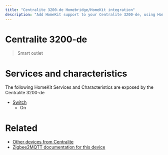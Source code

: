 ```yaml
---
title: "Centralite 3200-de Homebridge/HomeKit integration"
description: "Add HomeKit support to your Centralite 3200-de, using Homebridge, Zigbee2MQTT and homebridge-z2m."
---
```

<!---
This file has been GENERATED using src/docgen/docgen.ts
DO NOT EDIT THIS FILE MANUALLY!
-->
# Centralite 3200-de
> Smart outlet


# Services and characteristics
The following HomeKit Services and Characteristics are exposed by
the Centralite 3200-de

* [Switch](../../switch.md)
  * On


# Related
* [Other devices from Centralite](../index.md#centralite)
* [Zigbee2MQTT documentation for this device](https://www.zigbee2mqtt.io/devices/3200-de.html)